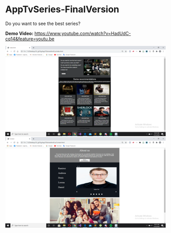    # AppTvSeries-FinalVersion
   Do you want to see the best series?

   **Demo Video:**
https://www.youtube.com/watch?v=HadUdC-cq14&feature=youtu.be

![Image of App](https://github.com/Hodosi/AppTvSeries-FinalVersion/blob/master/readmeResources/2020-09-16.png)
![Image of App](https://github.com/Hodosi/AppTvSeries-FinalVersion/blob/master/readmeResources/2020-09-16%20(1).png)

